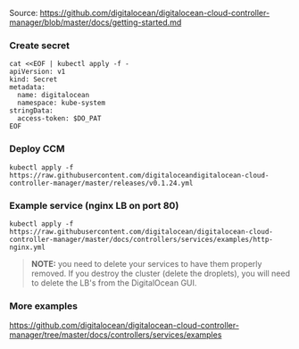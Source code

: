 Source: https://github.com/digitalocean/digitalocean-cloud-controller-manager/blob/master/docs/getting-started.md

### Create secret

```
cat <<EOF | kubectl apply -f -
apiVersion: v1
kind: Secret
metadata:
  name: digitalocean
  namespace: kube-system
stringData:
  access-token: $DO_PAT
EOF
```

### Deploy CCM

```
kubectl apply -f https://raw.githubusercontent.com/digitaloceandigitalocean-cloud-controller-manager/master/releases/v0.1.24.yml
```

### Example service (nginx LB on port 80)

```
kubectl apply -f https://raw.githubusercontent.com/digitalocean/digitalocean-cloud-controller-manager/master/docs/controllers/services/examples/http-nginx.yml
```

> **NOTE:** you need to delete your services to have them properly removed. If you destroy the cluster (delete the droplets), you will need to delete the LB's from the DigitalOcean GUI.

### More examples

https://github.com/digitalocean/digitalocean-cloud-controller-manager/tree/master/docs/controllers/services/examples